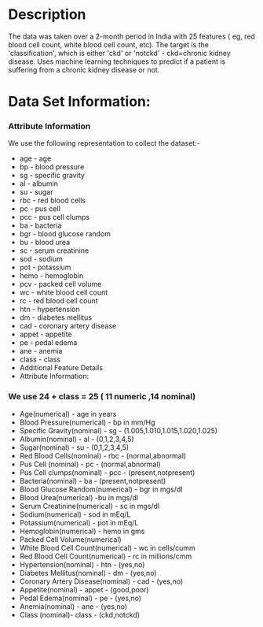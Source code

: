 # Description
The data was taken over a 2-month period in India with 25 features ( eg, red blood cell count, white blood cell count, etc). The target is the 'classification', which is either 'ckd' or 'notckd' - ckd=chronic kidney disease. Uses machine learning techniques to predict if a patient is suffering from a chronic kidney disease or not.

# Data Set Information:
###  Attribute Information

We use the following representation to collect the dataset:-
- age - age
- bp - blood pressure
- sg - specific gravity
- al - albumin
- su - sugar
- rbc - red blood cells
- pc - pus cell
- pcc - pus cell clumps
- ba - bacteria
- bgr - blood glucose random
- bu - blood urea
- sc - serum creatinine
- sod - sodium
- pot - potassium
- hemo - hemoglobin
- pcv - packed cell volume
- wc - white blood cell count
- rc - red blood cell count
- htn - hypertension
- dm - diabetes mellitus
- cad - coronary artery disease
- appet - appetite
- pe - pedal edema
- ane - anemia
- class - class
- Additional Feature Details
- Attribute Information:

### We use 24 + class = 25 ( 11 numeric ,14 nominal)

- Age(numerical) - age in years
- Blood Pressure(numerical) - bp in mm/Hg
- Specific Gravity(nominal) - sg - (1.005,1.010,1.015,1.020,1.025)
- Albumin(nominal) - al - (0,1,2,3,4,5)
- Sugar(nominal) - su - (0,1,2,3,4,5)
- Red Blood Cells(nominal) - rbc - (normal,abnormal)
- Pus Cell (nominal) - pc - (normal,abnormal)
- Pus Cell clumps(nominal) - pcc - (present,notpresent)
- Bacteria(nominal) - ba - (present,notpresent)
- Blood Glucose Random(numerical) - bgr in mgs/dl
- Blood Urea(numerical) -bu in mgs/dl
- Serum Creatinine(numerical) - sc in mgs/dl
- Sodium(numerical) - sod in mEq/L
- Potassium(numerical) - pot in mEq/L
- Hemoglobin(numerical) - hemo in gms
- Packed Cell Volume(numerical)
- White Blood Cell Count(numerical) - wc in cells/cumm
- Red Blood Cell Count(numerical) - rc in millions/cmm
- Hypertension(nominal) - htn - (yes,no)
- Diabetes Mellitus(nominal) - dm - (yes,no)
- Coronary Artery Disease(nominal) - cad - (yes,no)
- Appetite(nominal) - appet - (good,poor)
- Pedal Edema(nominal) - pe - (yes,no)
- Anemia(nominal) - ane - (yes,no)
- Class (nominal)- class - (ckd,notckd)